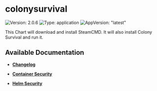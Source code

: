 # colonysurvival

![Version: 2.0.6](https://img.shields.io/badge/Version-2.0.6-informational?style=flat-square) ![Type: application](https://img.shields.io/badge/Type-application-informational?style=flat-square) ![AppVersion: "latest"](https://img.shields.io/badge/AppVersion-"latest"-informational?style=flat-square)

This Chart will download and install SteamCMD. It will also install Colony Survival and run it.

## Available Documentation

- [**Changelog**](CHANGELOG)

- [**Container Security**](container-security)

- [**Helm Security**](helm-security)

